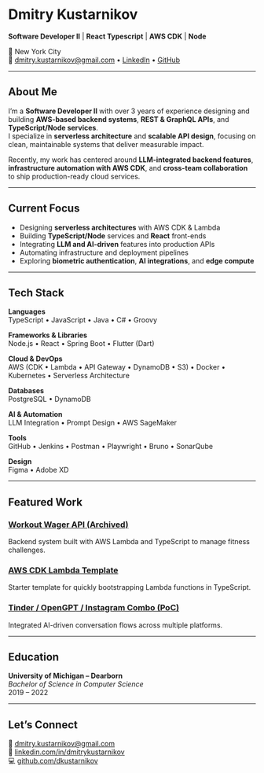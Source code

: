 # Dmitry Kustarnikov  
**Software Developer II** | **React Typescript** | **AWS CDK** | **Node**

📍 New York City  
📧 [dmitry.kustarnikov@gmail.com](mailto:dmitry.kustarnikov@gmail.com) • [LinkedIn](https://linkedin.com/in/dmitrykustarnikov) • [GitHub](https://github.com/dkustarnikov)

---

## About Me  
I’m a **Software Developer II** with over 3 years of experience designing and building **AWS-based backend systems**, **REST & GraphQL APIs**, and **TypeScript/Node services**.  
I specialize in **serverless architecture** and **scalable API design**, focusing on clean, maintainable systems that deliver measurable impact.  

Recently, my work has centered around **LLM-integrated backend features**, **infrastructure automation with AWS CDK**, and **cross-team collaboration** to ship production-ready cloud services.

---

## Current Focus  
- Designing **serverless architectures** with AWS CDK & Lambda  
- Building **TypeScript/Node** services and **React** front-ends  
- Integrating **LLM and AI-driven** features into production APIs  
- Automating infrastructure and deployment pipelines  
- Exploring **biometric authentication**, **AI integrations**, and **edge compute**

---

## Tech Stack  

**Languages**  
TypeScript • JavaScript • Java • C# • Groovy  

**Frameworks & Libraries**  
Node.js • React • Spring Boot • Flutter (Dart)  

**Cloud & DevOps**  
AWS (CDK • Lambda • API Gateway • DynamoDB • S3) • Docker • Kubernetes • Serverless Architecture  

**Databases**  
PostgreSQL • DynamoDB  

**AI & Automation**  
LLM Integration • Prompt Design • AWS SageMaker  

**Tools**  
GitHub • Jenkins • Postman • Playwright • Bruno • SonarQube  

**Design**  
Figma • Adobe XD  

---

## Featured Work  

### [**Workout Wager API (Archived)**](https://github.com/dkustarnikov/WorkoutWager)
Backend system built with AWS Lambda and TypeScript to manage fitness challenges.  

### [**AWS CDK Lambda Template**](https://github.com/dkustarnikov/aws_cdk_lambda_typescript_template)  
Starter template for quickly bootstrapping Lambda functions in TypeScript.  

### [**Tinder / OpenGPT / Instagram Combo (PoC)**](https://github.com/dkustarnikov/tinder_opengpt_instagram_combo)
Integrated AI-driven conversation flows across multiple platforms.  

---

## Education  
**University of Michigan – Dearborn**  
_Bachelor of Science in Computer Science_  
2019 – 2022  

---

## Let’s Connect  
📧 [dmitry.kustarnikov@gmail.com](mailto:dmitry.kustarnikov@gmail.com)  
💼 [linkedin.com/in/dmitrykustarnikov](https://linkedin.com/in/dmitrykustarnikov)  
💻 [github.com/dkustarnikov](https://github.com/dkustarnikov)

